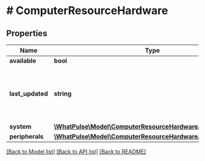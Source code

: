 # # ComputerResourceHardware

## Properties

Name | Type | Description | Notes
------------ | ------------- | ------------- | -------------
**available** | **bool** |  |
**last_updated** | **string** | The date and time when the hardware information was last updated. |
**system** | [**\WhatPulse\Model\ComputerResourceHardwareAnyOfSystem**](ComputerResourceHardwareAnyOfSystem.md) |  |
**peripherals** | [**\WhatPulse\Model\ComputerResourceHardwareAnyOfPeripherals**](ComputerResourceHardwareAnyOfPeripherals.md) |  |

[[Back to Model list]](../../README.md#models) [[Back to API list]](../../README.md#endpoints) [[Back to README]](../../README.md)
